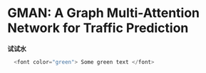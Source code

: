 # GMAN: A Graph Multi-Attention Network for Traffic Prediction

**试试水**

```js
  <font color="green"> Some green text </font> 
```
